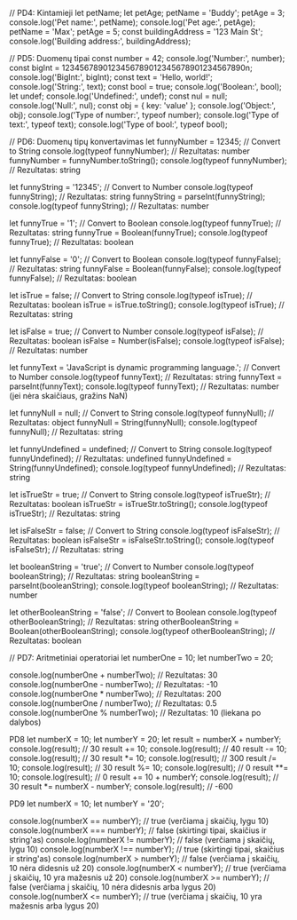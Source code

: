 // PD4: Kintamieji
let petName;
let petAge;
petName = 'Buddy';
petAge = 3;
console.log('Pet name:', petName);
console.log('Pet age:', petAge);
petName = 'Max';
petAge = 5;
const buildingAddress = '123 Main St';
console.log('Building address:', buildingAddress);

// PD5: Duomenų tipai
const number = 42;
console.log('Number:', number);
const bigInt = 1234567890123456789012345678901234567890n;
console.log('BigInt:', bigInt);
const text = 'Hello, world!';
console.log('String:', text);
const bool = true;
console.log('Boolean:', bool);
let undef;
console.log('Undefined:', undef);
const nul = null;
console.log('Null:', nul);
const obj = { key: 'value' };
console.log('Object:', obj);
console.log('Type of number:', typeof number);
console.log('Type of text:', typeof text);
console.log('Type of bool:', typeof bool);

// PD6: Duomenų tipų konvertavimas
let funnyNumber = 12345; // Convert to String
console.log(typeof funnyNumber); // Rezultatas: number
funnyNumber = funnyNumber.toString();
console.log(typeof funnyNumber); // Rezultatas: string

let funnyString = '12345'; // Convert to Number
console.log(typeof funnyString); // Rezultatas: string
funnyString = parseInt(funnyString);
console.log(typeof funnyString); // Rezultatas: number

let funnyTrue = '1'; // Convert to Boolean
console.log(typeof funnyTrue); // Rezultatas: string
funnyTrue = Boolean(funnyTrue);
console.log(typeof funnyTrue); // Rezultatas: boolean

let funnyFalse = '0'; // Convert to Boolean
console.log(typeof funnyFalse); // Rezultatas: string
funnyFalse = Boolean(funnyFalse);
console.log(typeof funnyFalse); // Rezultatas: boolean

let isTrue = false; // Convert to String
console.log(typeof isTrue); // Rezultatas: boolean
isTrue = isTrue.toString();
console.log(typeof isTrue); // Rezultatas: string

let isFalse = true; // Convert to Number
console.log(typeof isFalse); // Rezultatas: boolean
isFalse = Number(isFalse);
console.log(typeof isFalse); // Rezultatas: number

let funnyText = 'JavaScript is dynamic programming language.'; // Convert to Number
console.log(typeof funnyText); // Rezultatas: string
funnyText = parseInt(funnyText);
console.log(typeof funnyText); // Rezultatas: number (jei nėra skaičiaus, gražins NaN)

let funnyNull = null; // Convert to String
console.log(typeof funnyNull); // Rezultatas: object
funnyNull = String(funnyNull);
console.log(typeof funnyNull); // Rezultatas: string

let funnyUndefined = undefined; // Convert to String
console.log(typeof funnyUndefined); // Rezultatas: undefined
funnyUndefined = String(funnyUndefined);
console.log(typeof funnyUndefined); // Rezultatas: string

let isTrueStr = true; // Convert to String
console.log(typeof isTrueStr); // Rezultatas: boolean
isTrueStr = isTrueStr.toString();
console.log(typeof isTrueStr); // Rezultatas: string

let isFalseStr = false; // Convert to String
console.log(typeof isFalseStr); // Rezultatas: boolean
isFalseStr = isFalseStr.toString();
console.log(typeof isFalseStr); // Rezultatas: string

let booleanString = 'true'; // Convert to Number
console.log(typeof booleanString); // Rezultatas: string
booleanString = parseInt(booleanString);
console.log(typeof booleanString); // Rezultatas: number

let otherBooleanString = 'false'; // Convert to Boolean
console.log(typeof otherBooleanString); // Rezultatas: string
otherBooleanString = Boolean(otherBooleanString);
console.log(typeof otherBooleanString); // Rezultatas: boolean

// PD7: Aritmetiniai operatoriai
let numberOne = 10;
let numberTwo = 20;

console.log(numberOne + numberTwo); // Rezultatas: 30
console.log(numberOne - numberTwo); // Rezultatas: -10
console.log(numberOne * numberTwo); // Rezultatas: 200
console.log(numberOne / numberTwo); // Rezultatas: 0.5
console.log(numberOne % numberTwo); // Rezultatas: 10 (liekana po dalybos)

PD8
let numberX = 10;
let numberY = 20;
let result = numberX + numberY;
console.log(result); // 30
result += 10;
console.log(result); // 40
result -= 10;
console.log(result); // 30
result *= 10;
console.log(result); // 300
result /= 10;
console.log(result); // 30
result %= 10;
console.log(result); // 0
result **= 10;
console.log(result); // 0
result += 10 + numberY;
console.log(result); // 30
result *= numberX - numberY;
console.log(result); // -600

PD9
let numberX = 10;
let numberY = '20';

console.log(numberX == numberY); // true (verčiama į skaičių, lygu 10)
console.log(numberX === numberY); // false (skirtingi tipai, skaičius ir string'as)
console.log(numberX != numberY); // false (verčiama į skaičių, lygu 10)
console.log(numberX !== numberY); // true (skirtingi tipai, skaičius ir string'as)
console.log(numberX > numberY); // false (verčiama į skaičių, 10 nėra didesnis už 20)
console.log(numberX < numberY); // true (verčiama į skaičių, 10 yra mažesnis už 20)
console.log(numberX >= numberY); // false (verčiama į skaičių, 10 nėra didesnis arba lygus 20)
console.log(numberX <= numberY); // true (verčiama į skaičių, 10 yra mažesnis arba lygus 20)
